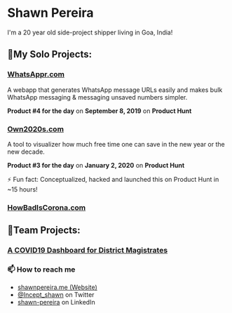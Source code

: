 # Shawn Pereira
I'm a 20 year old side-project shipper living in Goa, India!

## 🔧My Solo Projects:
### [WhatsAppr.com](https://whatsappr.com)
A webapp that generates WhatsApp message URLs easily and makes bulk WhatsApp messaging & messaging unsaved numbers simpler.

**Product #4 for the day** on **September 8, 2019** on **Product Hunt**

### [Own2020s.com](https://own2020s.com)
A tool to visualizer how much free time one can save in the new year or the new decade.

**Product #3 for the day** on **January 2, 2020** on **Product Hunt**

⚡ Fun fact: Conceptualized, hacked and launched this on Product Hunt in ~15 hours!

### [HowBadIsCorona.com](https://howbadiscorona.com)

## 👯Team Projects:
### [A COVID19 Dashboard for District Magistrates](https://outbreakcontrolroom.com/)

### 📫 How to reach me
- [shawnpereira.me (Website)](https://shawnpereira.me/)
- [@Incept_shawn](https://twitter.com/Incept_shawn) on Twitter
- [shawn-pereira](https://www.linkedin.com/in/shawn-pereira/) on LinkedIn

<!--
**recurshawn/recurshawn** is a ✨ _special_ ✨ repository because its `README.md` (this file) appears on your GitHub profile.

Here are some ideas to get you started:

- 🔭 I’m currently working on ...
- 🌱 I’m currently learning ...
- 👯 I’m looking to collaborate on ...
- 🤔 I’m looking for help with ...
- 💬 Ask me about ...
- 📫 How to reach me: ...
- 😄 Pronouns: ...
- ⚡ Fun fact: ...
-->

